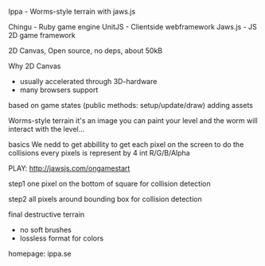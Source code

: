 Ippa - Worms-style terrain with jaws.js

Chingu - Ruby game engine
UnitJS - Clientside webframework
Jaws.js - JS 2D game framework

2D Canvas, Open source, no deps, about 50kB

Why 2D Canvas
- usually accelerated through 3D-hardware
- many browsers support

based on game states (public methods: setup/update/draw)
adding assets 

Worms-style terrain it's an image
you can paint your level and the worm will interact with the level...

basics
We nedd to get abbillity to get each pixel on the screen to do the collisions
every pixels is represent by 4 int R/G/B/Alpha

PLAY: http://jawsjs.com/ongamestart

step1
one pixel on the bottom of square for collision detection

step2
all pixels around bounding box for collision detection

final 
destructive terrain

- no soft brushes
- lossless format for colors


homepage: ippa.se
